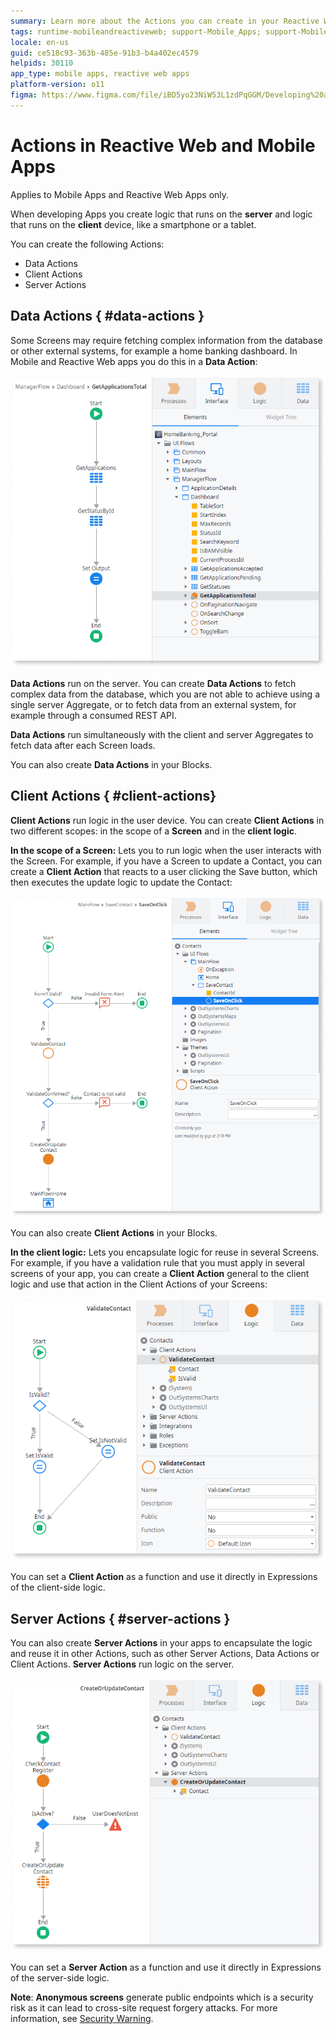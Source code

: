```yaml
---
summary: Learn more about the Actions you can create in your Reactive Web and Mobile apps.
tags: runtime-mobileandreactiveweb; support-Mobile_Apps; support-Mobile_Apps-overview
locale: en-us
guid: ce518c93-363b-485e-91b3-b4a402ec4579
helpids: 30110
app_type: mobile apps, reactive web apps
platform-version: o11
figma: https://www.figma.com/file/iBD5yo23NiW53L1zdPqGGM/Developing%20an%20Application?node-id=258:28
---
```


# Actions in Reactive Web and Mobile Apps

<div class="info" markdown="1">

Applies to Mobile Apps and Reactive Web Apps only.

</div>

When developing Apps you create logic that runs on the **server** and logic that runs on the **client** device, like a smartphone or a tablet.

You can create the following Actions:

* Data Actions
* Client Actions
* Server Actions

## Data Actions { #data-actions }

Some Screens may require fetching complex information from the database or other external systems, for example a home banking dashboard. In Mobile and Reactive Web apps you do this in a **Data Action**:

![Illustration of a Data Action in a Reactive Web or Mobile App](images/data-action.png "Data Action Example")

**Data Actions** run on the server. You can create **Data Actions** to fetch complex data from the database, which you are not able to achieve using a single server Aggregate, or to fetch data from an external system, for example through a consumed REST API.

**Data Actions** run simultaneously with the client and server Aggregates to fetch data after each Screen loads.

You can also create **Data Actions** in your Blocks.

## Client Actions { #client-actions}

**Client Actions** run logic in the user device. You can create **Client Actions** in two different scopes: in the scope of a **Screen** and in the **client logic**.

**In the scope of a Screen:** Lets you to run logic when the user interacts with the Screen. For example, if you have a Screen to update a Contact, you can create a **Client Action** that reacts to a user clicking the Save button, which then executes the update logic to update the Contact:

![Example of a Client Action triggered by a Save button on a Screen](images/client-action-screen.png "Client Action on Screen Example")

You can also create **Client Actions** in your Blocks.

**In the client logic:** Lets you encapsulate logic for reuse in several Screens. For example, if you have a validation rule that you must apply in several screens of your app, you can create a **Client Action** general to the client logic and use that action in the Client Actions of your Screens:

![Example of a Client Action encapsulated for reuse in client logic](images/client-action-logic.png "Client Action in Client Logic Example")

You can set a **Client Action** as a function and use it directly in Expressions of the client-side logic.

## Server Actions { #server-actions }

You can also create **Server Actions** in your apps to encapsulate the logic and reuse it in other Actions, such as other Server Actions, Data Actions or Client Actions. **Server Actions** run logic on the server.

![Example of a Server Action in a Reactive Web or Mobile App](images/server-action-ss.png "Server Action Example")

You can set a **Server Action** as a function and use it directly in Expressions of the server-side logic.

**Note**: **Anonymous screens** generate public endpoints which is a  security risk as it can lead to cross-site request forgery attacks. For more information, see [Security Warning](../../ref/errors-and-warnings/warnings/security-warning.md).
